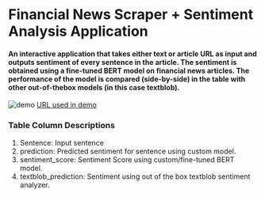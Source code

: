 # Financial News Scraper + Sentiment Analysis Application

#### An interactive application that takes either text or article URL as input and outputs sentiment of every sentence in the article. The sentiment is obtained using a fine-tuned BERT model on financial news articles. The performance of the model is compared (side-by-side) in the table with other out-of-thebox models (in this case textblob). 


![demo](images/appdemo.gif)
[URL used in demo](https://www.marketwatch.com/story/dow-gains-lose-altitude-and-sp-500-briefly-turns-negative-tuesday-morning-as-tech-related-and-health-care-stocks-sink-2020-04-28?mod=markets )

### Table Column Descriptions
1. Sentence: Input sentence
2. prediction: Predicted sentiment for sentence using custom model.
3. sentiment_score: Sentiment Score using custom/fine-tuned BERT model.
4. textblob_prediction: Sentiment using out of the box textblob sentiment analyzer.
